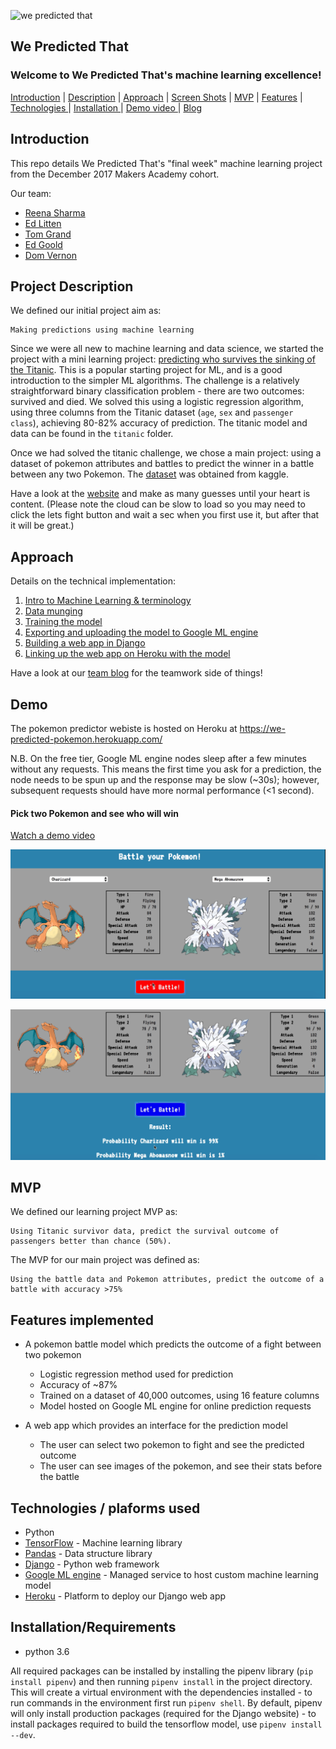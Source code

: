 ![we predicted that](docs/images/wp_blue_200.png)

<h2> We Predicted That </h2>
<h3> Welcome to We Predicted That's machine learning excellence! </h3>

  <a href='#introduction'>Introduction</a> |  <a href='#description'>Description</a>   |   <a href='#approach'>Approach</a> | <a href='#screenshots'>Screen Shots</a>  | <a href='#mvp'> MVP</a> |  <a href='#mvp'> Features</a> |  <a href='#tech'>Technologies </a> | <a href='#installation'>Installation </a> |  <a href='https://www.youtube.com/watch?v=TXqf9PLbCds&feature=youtu.be'> Demo video </a> | <a href='https://medium.com/@wepredictedthat'> Blog </a> 


## Introduction  <a name= "introduction"></a>

This repo details We Predicted That's "final week" machine learning project from the December 2017 Makers Academy cohort.

Our team:

- [Reena  Sharma](https://github.com/reenz)
- [Ed Litten](https://github.com/ealitten)
- [Tom Grand](https://github.com/Tagrand)
- [Ed Goold](https://github.com/Gleoman)
- [Dom Vernon](https://github.com/domvernon)

## Project Description <a name= "description"></a>

We defined our initial project aim as:
```
Making predictions using machine learning
```

Since we were all new to machine learning and data science, we started the project with a mini learning project: [predicting who survives the sinking of the Titanic](https://www.kaggle.com/c/titanic). This is a popular starting project for ML, and is a good introduction to the simpler ML algorithms. The challenge is a relatively straightforward binary classification problem - there are two outcomes: survived and died. We solved this using a logistic regression algorithm, using three columns from the Titanic dataset (`age`, `sex` and `passenger class`), achieving 80-82% accuracy of prediction. The titanic model and data can be found in the `titanic` folder.

Once we had solved the titanic challenge, we chose a main project: using a dataset of pokemon attributes and battles to predict the winner in a battle between any two Pokemon. The [dataset](https://www.kaggle.com/terminus7/pokemon-challenge) was obtained from kaggle.

Have a look at the [website](https://we-predicted-pokemon.herokuapp.com) and make as many guesses until your heart is content. (Please note the cloud can be slow to load so you may need to click the lets fight button and wait a sec when you first use it, but after that it will be great.)


## Approach <a name= "approach"></a>

Details on the technical implementation:

1. [Intro to Machine Learning & terminology](https://github.com/ealitten/we-predicted-that/blob/master/docs/terminology.md)
2. [Data munging](https://github.com/ealitten/we-predicted-that/blob/master/docs/data_munging.md)
3. [Training the model](https://github.com/ealitten/we-predicted-that/blob/master/docs/training.md)
4. [Exporting and uploading the model to Google ML engine](https://github.com/ealitten/we-predicted-that/blob/master/docs/exporting_upload.md)
5. [Building a web app in Django](https://github.com/ealitten/we-predicted-that/blob/master/docs/django.md)
6. [Linking up the web app on Heroku with the model](https://github.com/ealitten/we-predicted-that/blob/master/docs/heroku_ml_engine.md)

Have a look at our [team blog](https://medium.com/@wepredictedthat) for the teamwork side of things!



## Demo <a name= "screenshots"></a>

The pokemon predictor webiste is hosted on Heroku at https://we-predicted-pokemon.herokuapp.com/

N.B. On the free tier, Google ML engine nodes sleep after a few minutes without any requests. This means the first time you ask for a prediction, the node needs to be spun up and the response may be slow (~30s); however, subsequent requests should have more normal performance (<1 second).

#### Pick two Pokemon and see who will win

<a href='https://www.youtube.com/watch?v=TXqf9PLbCds&feature=youtu.be'> Watch a demo video </a> 

 ![we predicted that](docs/images/homepage.png) 

![we predicted that](docs/images/results.png)


## MVP <a name= "mvp"></a>

We defined our learning project MVP as:
```
Using Titanic survivor data, predict the survival outcome of passengers better than chance (50%).
```

The MVP for our main project was defined as:
```
Using the battle data and Pokemon attributes, predict the outcome of a battle with accuracy >75%
```


## Features implemented  <a name= "features"></a>

- A pokemon battle model which predicts the outcome of a fight between two pokemon
  - Logistic regression method used for prediction
  - Accuracy of ~87%
  - Trained on a dataset of 40,000 outcomes, using 16 feature columns
  - Model hosted on Google ML engine for online prediction requests

- A web app which provides an interface for the prediction model
  - The user can select two pokemon to fight and see the predicted outcome
  - The user can see images of the pokemon, and see their stats before the battle


## Technologies / plaforms used  <a name= "tech"></a>

- Python
- [TensorFlow](https://www.tensorflow.org) - Machine learning library
- [Pandas](https://pandas.pydata.org) - Data structure library
- [Django](https://www.djangoproject.com/) - Python web framework
- [Google ML engine](https://cloud.google.com/ml-engine/) - Managed service to host custom machine learning model
- [Heroku](https://www.heroku.com/) - Platform to deploy our Django web app


## Installation/Requirements <a name= "installation"></a>

- python 3.6

All required packages can be installed by installing the pipenv library (`pip install pipenv`) and then running `pipenv install` in the project directory. This will create a virtual environment with the dependencies installed - to run commands in the environment first run `pipenv shell`. By default, pipenv will only install production packages (required for the Django website) - to install packages required to build the tensorflow model, use `pipenv install --dev`.
